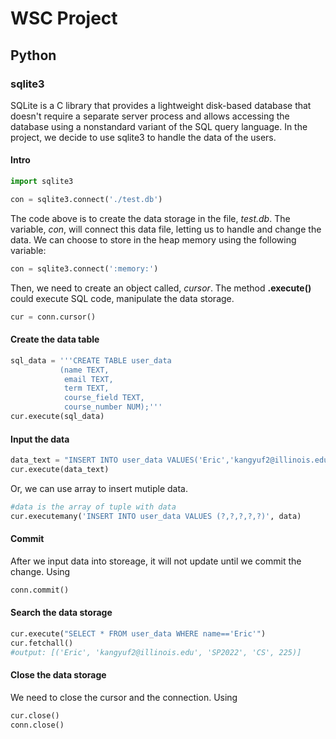 # WSC Project

## Python

### sqlite3

SQLite is a C library that provides a lightweight disk-based database that doesn't require a separate server process and allows accessing the database using a nonstandard variant of the SQL query language. In the project, we decide to use sqlite3 to handle the data of the users.

#### Intro

~~~python
import sqlite3

con = sqlite3.connect('./test.db')
~~~

The code above is to create the data storage in the file, *test.db*. The variable, *con*, will connect this data file, letting us to handle and change the data. We can choose to store in the heap memory using the following variable:

~~~python
con = sqlite3.connect(':memory:')
~~~

Then, we need to create an object called, *cursor*. The method **.execute()** could execute SQL code, manipulate the data storage.

~~~python
cur = conn.cursor()
~~~

#### Create the data table

~~~python
sql_data = '''CREATE TABLE user_data
           (name TEXT,
            email TEXT,
            term TEXT,
            course_field TEXT,
            course_number NUM);'''
cur.execute(sql_data)
~~~

#### Input the data

~~~python
data_text = "INSERT INTO user_data VALUES('Eric','kangyuf2@illinois.edu','SP2022', 'CS', '225')"
cur.execute(data_text)
~~~

Or, we can use array to insert mutiple data.

~~~python
#data is the array of tuple with data
cur.executemany('INSERT INTO user_data VALUES (?,?,?,?,?)', data)
~~~

#### Commit

After we input data into storeage, it will not update until we commit the change. Using

~~~python
conn.commit()
~~~

#### Search the data storage

~~~python
cur.execute("SELECT * FROM user_data WHERE name=='Eric'")
cur.fetchall()
#output: [('Eric', 'kangyuf2@illinois.edu', 'SP2022', 'CS', 225)]
~~~

#### Close the data storage

We need to close the cursor and the connection. Using

~~~python
cur.close()
conn.close()
~~~



